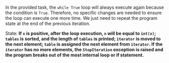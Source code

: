 In the provided task, the `while True` loop will always execute again because the condition is `True`. Therefore, no specific changes are needed to ensure the loop can execute one more time. We just need to repeat the program state at the end of the previous iteration.

State: **If `x` is positive, after the loop execution, `n` will be equal to `int(x)`; `tables` is sorted, and the length of `tables` is printed; `iterator` is moved to the next element; `table` is assigned the next element from `iterator`. If the `iterator` has no more elements, the `StopIteration` exception is raised and the program breaks out of the most internal loop or if statement.**
